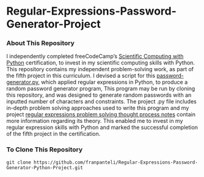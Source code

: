 # Regular-Expressions-Password-Generator-Project
### About This Repository
I independently completed freeCodeCamp’s [Scientific Computing with Python](https://www.freecodecamp.org/learn/scientific-computing-with-python/) certification, to invest in my scientific computing skills with Python. This repository contains my independent problem-solving work, as part of the fifth project in this curriculum. I devised a script for this [password-generator.py](https://github.com/franpanteli/Regular-Expressions-Password-Generator-Python-Project/blob/main/password-generator.py), which applied regular expressions in Python, to produce a random password generator program, This program may be run by cloning this repository, and was designed to generate random passwords with an inputted number of characters and constraints. The project .py file includes in-depth problem solving approaches used to write this program and my project [regular expressions problem solving thought process notes](https://github.com/franpanteli/Regular-Expressions-Password-Generator-Python-Project/blob/main/Regular%20Expressions%20Problem%20Solving%20Thought%20Process%20Notes.txt) contain more information regarding its theory. This enabled me to invest in my regular expression skills with Python and marked the successful completion of the fifth project in the certification.

### To Clone This Repository
```
git clone https://github.com/franpanteli/Regular-Expressions-Password-Generator-Python-Project.git
```
